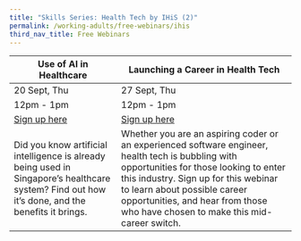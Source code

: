 ```yaml
---
title: "Skills Series: Health Tech by IHiS (2)"
permalink: /working-adults/free-webinars/ihis
third_nav_title: Free Webinars
---
```



| Use of AI in Healthcare	 | Launching a Career in Health Tech | 
| -------- | -------- |
| 20 Sept, Thu     | 27 Sept, Thu   | 
| 12pm - 1pm     | 12pm - 1pm   | 
| [Sign up here](https://safe.menlosecurity.com/https://zoom.us/webinar/register/5016290923014/WN_D2Rbp8IwQqGz-KQJ-_6ciQ)    | [Sign up here](https://safe.menlosecurity.com/https://zoom.us/webinar/register/3616290930605/WN_iBMVGeaeRgGt9Ng4RGOPHg)   | 
| Did you know artificial intelligence is already being used in Singapore’s healthcare system? Find out how it’s done, and the benefits it brings.     | Whether you are an aspiring coder or an experienced software engineer, health tech is bubbling with opportunities for those looking to enter this industry. Sign up for this webinar to learn about possible career opportunities, and hear from those who have chosen to make this mid-career switch.   | 